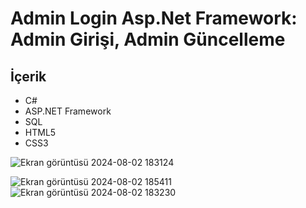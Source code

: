 # Admin Login Asp.Net Framework: Admin Girişi, Admin Güncelleme


## İçerik
- C#
- ASP.NET Framework
- SQL
- HTML5
- CSS3



![Ekran görüntüsü 2024-08-02 183124](https://github.com/user-attachments/assets/ca7ddb7c-eb93-4e11-b448-6d584d832eb9)


![Ekran görüntüsü 2024-08-02 185411](https://github.com/user-attachments/assets/9a920170-caa9-4ff4-93e8-b50920d9b353)
![Ekran görüntüsü 2024-08-02 183230](https://github.com/user-attachments/assets/a291f025-5141-48ae-b528-2f903a2d7862)
